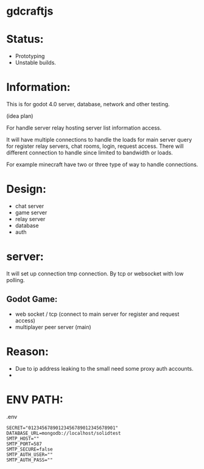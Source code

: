 # gdcraftjs

# Status:
 * Prototyping
 * Unstable builds.

# Information:
  This is for godot 4.0 server, database, network and other testing.


  (idea plan)

  
  For handle server relay hosting server list information access. 

  It will have multiple connections to handle the loads for main server query for register relay servers, chat rooms, login, request access. There will different connection to handle since limited to bandwidth or loads.

  For example minecraft have two or three type of way to handle connections.

# Design:
 * chat server
 * game server
 * relay server
 * database
 * auth

# server:
  It will set up connection tmp connection. By tcp or websocket with low polling.

## Godot Game:
  * web socket / tcp (connect to main server for register and request access)
  * multiplayer peer server (main)


# Reason:
  * Due to ip address leaking to the small need some proxy auth accounts.
  * 


# ENV PATH:
.env
```
SECRET="01234567890123456789012345678901"
DATABASE_URL=mongodb://localhost/solidtest
SMTP_HOST=""
SMTP_PORT=587
SMTP_SECURE=false
SMTP_AUTH_USER=""
SMTP_AUTH_PASS=""
```
